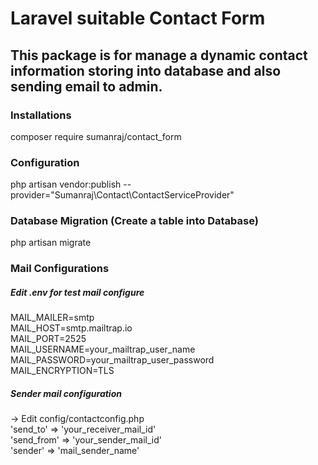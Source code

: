# Laravel suitable Contact Form
## This package is for manage a dynamic contact information storing into database and also sending email to admin.

### Installations
composer require sumanraj/contact_form

### Configuration
php artisan vendor:publish --provider="Sumanraj\Contact\ContactServiceProvider"

### Database Migration (Create a table <contacts> into Database)
php artisan migrate

### Mail Configurations
##### Edit .env for test mail configure
MAIL_MAILER=smtp<br/>
MAIL_HOST=smtp.mailtrap.io<br/>
MAIL_PORT=2525<br/>
MAIL_USERNAME=your_mailtrap_user_name<br/>
MAIL_PASSWORD=your_mailtrap_user_password<br/>
MAIL_ENCRYPTION=TLS

##### Sender mail configuration
-> Edit config/contactconfig.php<br/>
    'send_to' => 'your_receiver_mail_id'<br>
    'send_from' => 'your_sender_mail_id'<br>
    'sender' => 'mail_sender_name'

